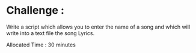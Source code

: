 # Challenge : 

Write a script which allows you to enter the name of a song and which will write into a text file the song Lyrics.

Allocated Time : 30 minutes